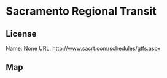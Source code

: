 # Sacramento Regional Transit
    
## License

Name: None
URL: http://www.sacrt.com/schedules/gtfs.aspx

## Map

<WorldMap topic="stefan/public-transport/Sacramento_Regional_Transit/vehicle_positions/#" />
